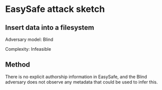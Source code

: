# EasySafe attack sketch
## Insert data into a filesystem

Adversary model: Blind

Complexity: Infeasible

## Method
There is no explicit authorship information in EasySafe, and the Blind adversary does not observe any metadata that could be used to infer this.